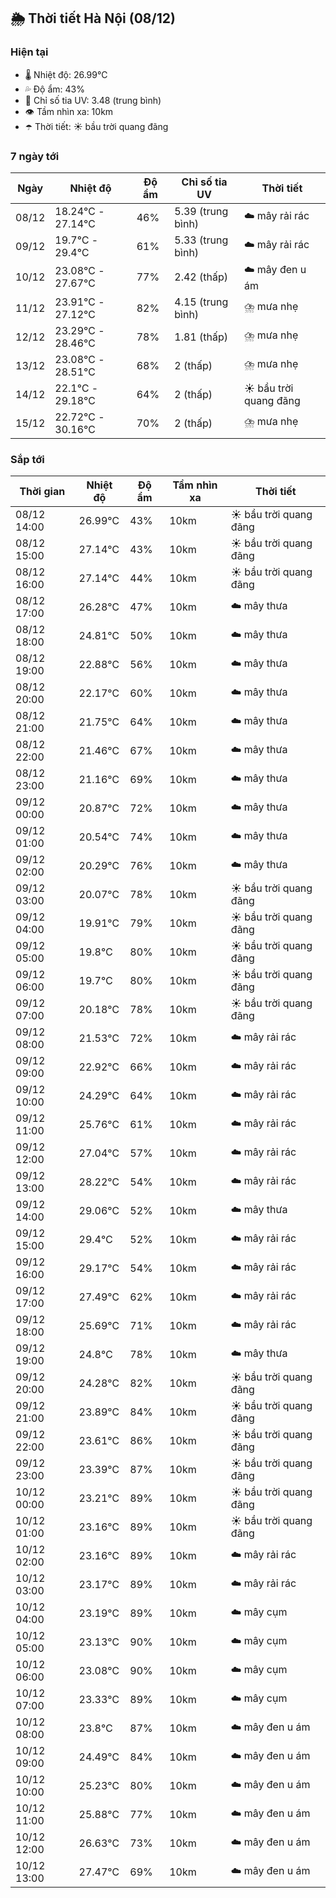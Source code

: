 ## 🌦️ Thời tiết Hà Nội (08/12)

### Hiện tại

- 🌡️ Nhiệt độ: 26.99℃
- 💦 Độ ẩm: 43%
- 🌟 Chỉ số tia UV: 3.48 (trung bình)
- 👁️ Tầm nhìn xa: 10km
- ☂️ Thời tiết: ☀️ bầu trời quang đãng

### 7 ngày tới

| Ngày | Nhiệt độ | Độ ẩm | Chỉ số tia UV | Thời tiết |
| --- | --- | --- | --- | --- |
| 08/12 | 18.24℃ - 27.14℃ | 46% | 5.39 (trung bình) | ☁️ mây rải rác |
| 09/12 | 19.7℃ - 29.4℃ | 61% | 5.33 (trung bình) | ☁️ mây rải rác |
| 10/12 | 23.08℃ - 27.67℃ | 77% | 2.42 (thấp) | ☁️ mây đen u ám |
| 11/12 | 23.91℃ - 27.12℃ | 82% | 4.15 (trung bình) | ⛈️ mưa nhẹ |
| 12/12 | 23.29℃ - 28.46℃ | 78% | 1.81 (thấp) | ⛈️ mưa nhẹ |
| 13/12 | 23.08℃ - 28.51℃ | 68% | 2 (thấp) | ⛈️ mưa nhẹ |
| 14/12 | 22.1℃ - 29.18℃ | 64% | 2 (thấp) | ☀️ bầu trời quang đãng |
| 15/12 | 22.72℃ - 30.16℃ | 70% | 2 (thấp) | ⛈️ mưa nhẹ |

### Sắp tới

| Thời gian | Nhiệt độ | Độ ẩm | Tầm nhìn xa | Thời tiết |
| --- | --- | --- | --- | --- |
| 08/12 14:00 | 26.99℃ | 43% | 10km | ☀️ bầu trời quang đãng |
| 08/12 15:00 | 27.14℃ | 43% | 10km | ☀️ bầu trời quang đãng |
| 08/12 16:00 | 27.14℃ | 44% | 10km | ☀️ bầu trời quang đãng |
| 08/12 17:00 | 26.28℃ | 47% | 10km | ☁️ mây thưa |
| 08/12 18:00 | 24.81℃ | 50% | 10km | ☁️ mây thưa |
| 08/12 19:00 | 22.88℃ | 56% | 10km | ☁️ mây thưa |
| 08/12 20:00 | 22.17℃ | 60% | 10km | ☁️ mây thưa |
| 08/12 21:00 | 21.75℃ | 64% | 10km | ☁️ mây thưa |
| 08/12 22:00 | 21.46℃ | 67% | 10km | ☁️ mây thưa |
| 08/12 23:00 | 21.16℃ | 69% | 10km | ☁️ mây thưa |
| 09/12 00:00 | 20.87℃ | 72% | 10km | ☁️ mây thưa |
| 09/12 01:00 | 20.54℃ | 74% | 10km | ☁️ mây thưa |
| 09/12 02:00 | 20.29℃ | 76% | 10km | ☁️ mây thưa |
| 09/12 03:00 | 20.07℃ | 78% | 10km | ☀️ bầu trời quang đãng |
| 09/12 04:00 | 19.91℃ | 79% | 10km | ☀️ bầu trời quang đãng |
| 09/12 05:00 | 19.8℃ | 80% | 10km | ☀️ bầu trời quang đãng |
| 09/12 06:00 | 19.7℃ | 80% | 10km | ☀️ bầu trời quang đãng |
| 09/12 07:00 | 20.18℃ | 78% | 10km | ☀️ bầu trời quang đãng |
| 09/12 08:00 | 21.53℃ | 72% | 10km | ☁️ mây rải rác |
| 09/12 09:00 | 22.92℃ | 66% | 10km | ☁️ mây rải rác |
| 09/12 10:00 | 24.29℃ | 64% | 10km | ☁️ mây rải rác |
| 09/12 11:00 | 25.76℃ | 61% | 10km | ☁️ mây rải rác |
| 09/12 12:00 | 27.04℃ | 57% | 10km | ☁️ mây rải rác |
| 09/12 13:00 | 28.22℃ | 54% | 10km | ☁️ mây rải rác |
| 09/12 14:00 | 29.06℃ | 52% | 10km | ☁️ mây thưa |
| 09/12 15:00 | 29.4℃ | 52% | 10km | ☁️ mây rải rác |
| 09/12 16:00 | 29.17℃ | 54% | 10km | ☁️ mây rải rác |
| 09/12 17:00 | 27.49℃ | 62% | 10km | ☁️ mây rải rác |
| 09/12 18:00 | 25.69℃ | 71% | 10km | ☁️ mây rải rác |
| 09/12 19:00 | 24.8℃ | 78% | 10km | ☁️ mây thưa |
| 09/12 20:00 | 24.28℃ | 82% | 10km | ☀️ bầu trời quang đãng |
| 09/12 21:00 | 23.89℃ | 84% | 10km | ☀️ bầu trời quang đãng |
| 09/12 22:00 | 23.61℃ | 86% | 10km | ☀️ bầu trời quang đãng |
| 09/12 23:00 | 23.39℃ | 87% | 10km | ☀️ bầu trời quang đãng |
| 10/12 00:00 | 23.21℃ | 89% | 10km | ☀️ bầu trời quang đãng |
| 10/12 01:00 | 23.16℃ | 89% | 10km | ☀️ bầu trời quang đãng |
| 10/12 02:00 | 23.16℃ | 89% | 10km | ☁️ mây rải rác |
| 10/12 03:00 | 23.17℃ | 89% | 10km | ☁️ mây rải rác |
| 10/12 04:00 | 23.19℃ | 89% | 10km | ☁️ mây cụm |
| 10/12 05:00 | 23.13℃ | 90% | 10km | ☁️ mây cụm |
| 10/12 06:00 | 23.08℃ | 90% | 10km | ☁️ mây cụm |
| 10/12 07:00 | 23.33℃ | 89% | 10km | ☁️ mây cụm |
| 10/12 08:00 | 23.8℃ | 87% | 10km | ☁️ mây đen u ám |
| 10/12 09:00 | 24.49℃ | 84% | 10km | ☁️ mây đen u ám |
| 10/12 10:00 | 25.23℃ | 80% | 10km | ☁️ mây đen u ám |
| 10/12 11:00 | 25.88℃ | 77% | 10km | ☁️ mây đen u ám |
| 10/12 12:00 | 26.63℃ | 73% | 10km | ☁️ mây đen u ám |
| 10/12 13:00 | 27.47℃ | 69% | 10km | ☁️ mây đen u ám |
